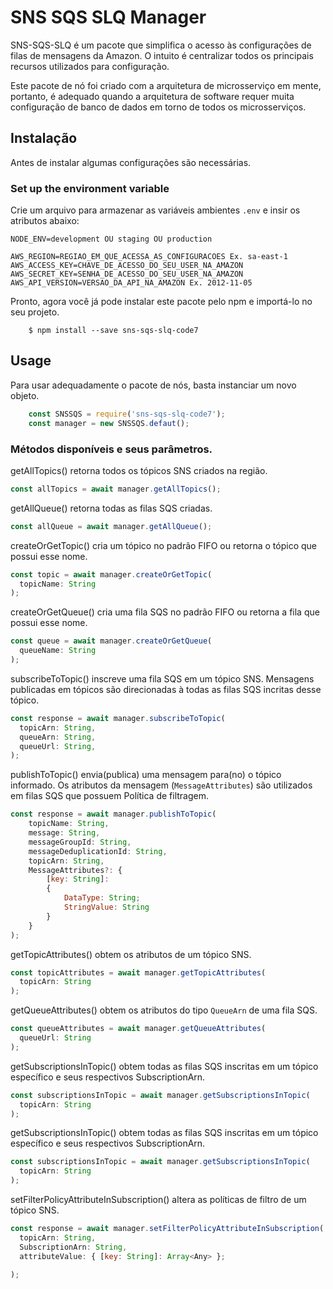 # SNS SQS SLQ Manager

SNS-SQS-SLQ é um pacote que simplifica o acesso às configurações de filas de mensagens da Amazon. O intuito é centralizar todos os principais recursos utilizados para configuração.

Este pacote de nó foi criado com a arquitetura de microsserviço em mente, portanto, é adequado quando a arquitetura de software requer muita configuração de banco de dados em torno de todos os microsserviços.


## Instalação

Antes de instalar algumas configurações são necessárias.

### Set up the environment variable

Crie um arquivo para armazenar as variáveis ambientes `.env` e insir os atributos abaixo:

```
NODE_ENV=development OU staging OU production

AWS_REGION=REGIAO_EM_QUE_ACESSA_AS_CONFIGURACOES Ex. sa-east-1
AWS_ACCESS_KEY=CHAVE_DE_ACESSO_DO_SEU_USER_NA_AMAZON 
AWS_SECRET_KEY=SENHA_DE_ACESSO_DO_SEU_USER_NA_AMAZON
AWS_API_VERSION=VERSAO_DA_API_NA_AMAZON Ex. 2012-11-05

```
Pronto, agora você já pode instalar este pacote pelo npm e importá-lo no seu projeto.

```
    $ npm install --save sns-sqs-slq-code7
```


## Usage

Para usar adequadamente o pacote de nós, basta instanciar um novo objeto.


```javascript
    const SNSSQS = require('sns-sqs-slq-code7');
    const manager = new SNSSQS.defaut();
```

### Métodos disponíveis e seus parâmetros.

getAllTopics() retorna todos os tópicos SNS criados na região.

```javascript
const allTopics = await manager.getAllTopics();

```

getAllQueue() retorna todas as filas SQS criadas.

```javascript
const allQueue = await manager.getAllQueue();

```


createOrGetTopic() cria um tópico no padrão FIFO ou retorna o tópico que possui esse nome.

```javascript
const topic = await manager.createOrGetTopic(
  topicName: String
);
```


createOrGetQueue() cria uma fila SQS no padrão FIFO ou retorna a fila que possui esse nome.

```javascript
const queue = await manager.createOrGetQueue(
  queueName: String
);
```

subscribeToTopic() inscreve uma fila SQS em um tópico SNS. Mensagens publicadas em tópicos são direcionadas à todas as filas SQS incritas desse tópico.

```javascript
const response = await manager.subscribeToTopic(
  topicArn: String,
  queueArn: String,
  queueUrl: String,
);
```




publishToTopic() envia(publica) uma mensagem para(no) o tópico informado. Os atributos da mensagem (`MessageAttributes`) são utilizados em filas SQS que possuem Política de filtragem.

```javascript
const response = await manager.publishToTopic(
    topicName: String,
    message: String,
    messageGroupId: String, 
    messageDeduplicationId: String,
    topicArn: String,
    MessageAttributes?: { 
        [key: String]:  
        { 
            DataType: String;
            StringValue: String
        } 
    }
);
```


getTopicAttributes() obtem os atributos de um tópico SNS.

```javascript
const topicAttributes = await manager.getTopicAttributes(
  topicArn: String
);
```


getQueueAttributes() obtem os atributos do tipo `QueueArn` de uma fila SQS.

```javascript
const queueAttributes = await manager.getQueueAttributes(
  queueUrl: String
);
```


getSubscriptionsInTopic() obtem todas as filas SQS inscritas em um tópico específico e seus respectivos SubscriptionArn.

```javascript
const subscriptionsInTopic = await manager.getSubscriptionsInTopic(
  topicArn: String
);
```


getSubscriptionsInTopic() obtem todas as filas SQS inscritas em um tópico específico e seus respectivos SubscriptionArn.

```javascript
const subscriptionsInTopic = await manager.getSubscriptionsInTopic(
  topicArn: String
);
```

setFilterPolicyAttributeInSubscription() altera as políticas de filtro de um tópico SNS.

```javascript
const response = await manager.setFilterPolicyAttributeInSubscription(
  topicArn: String,
  SubscriptionArn: String, 
  attributeValue: { [key: String]: Array<Any> };

);

```





